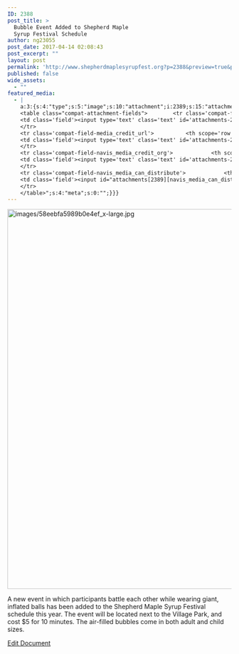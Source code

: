 ```yaml
---
ID: 2388
post_title: >
  Bubble Event Added to Shepherd Maple
  Syrup Festival Schedule
author: ng23055
post_date: 2017-04-14 02:08:43
post_excerpt: ""
layout: post
permalink: 'http://www.shepherdmaplesyrupfest.org?p=2388&preview=true&preview_id=2388'
published: false
wide_assets:
  - ""
featured_media:
  - |
    a:3:{s:4:"type";s:5:"image";s:10:"attachment";i:2389;s:15:"attachment_data";a:33:{s:2:"id";i:2389;s:5:"title";s:31:"images58eebfa5989b0e4ef_x-large";s:8:"filename";s:37:"images2F58eebfa5989b0e4ef_x-large.jpg";s:3:"url";s:102:"http://www.shepherdmaplesyrupfest.org/wp-content/uploads/2017/04/images2F58eebfa5989b0e4ef_x-large.jpg";s:4:"link";s:57:"http://www.shepherdmaplesyrupfest.org/?attachment_id=2389";s:3:"alt";s:0:"";s:6:"author";s:1:"1";s:11:"description";s:0:"";s:7:"caption";s:0:"";s:4:"name";s:31:"images58eebfa5989b0e4ef_x-large";s:6:"status";s:7:"inherit";s:10:"uploadedTo";i:2388;s:4:"date";i:1492134660000;s:8:"modified";i:1492134662000;s:9:"menuOrder";i:0;s:4:"mime";s:10:"image/jpeg";s:4:"type";s:5:"image";s:7:"subtype";s:4:"jpeg";s:4:"icon";s:74:"http://www.shepherdmaplesyrupfest.org/wp-includes/images/media/default.png";s:13:"dateFormatted";s:14:"April 14, 2017";s:6:"nonces";a:3:{s:6:"update";s:10:"065932c661";s:6:"delete";s:10:"aea52b79bb";s:4:"edit";s:10:"ebf7643143";}s:8:"editLink";s:77:"http://www.shepherdmaplesyrupfest.org/wp-admin/post.php?post=2389&action=edit";s:4:"meta";b:0;s:10:"authorName";s:7:"ng23055";s:14:"uploadedToLink";s:77:"http://www.shepherdmaplesyrupfest.org/wp-admin/post.php?post=2388&action=edit";s:15:"uploadedToTitle";s:60:"Bubble Event Added to Shepherd Maple Syrup Festival Schedule";s:15:"filesizeInBytes";i:45651;s:21:"filesizeHumanReadable";s:5:"45 KB";s:6:"height";i:640;s:5:"width";i:724;s:11:"orientation";s:9:"landscape";s:5:"sizes";a:3:{s:9:"thumbnail";a:4:{s:6:"height";i:140;s:5:"width";i:140;s:3:"url";s:110:"http://www.shepherdmaplesyrupfest.org/wp-content/uploads/2017/04/images2F58eebfa5989b0e4ef_x-large-140x140.jpg";s:11:"orientation";s:9:"landscape";}s:6:"medium";a:4:{s:6:"height";i:297;s:5:"width";i:336;s:3:"url";s:110:"http://www.shepherdmaplesyrupfest.org/wp-content/uploads/2017/04/images2F58eebfa5989b0e4ef_x-large-336x297.jpg";s:11:"orientation";s:9:"landscape";}s:4:"full";a:4:{s:3:"url";s:102:"http://www.shepherdmaplesyrupfest.org/wp-content/uploads/2017/04/images2F58eebfa5989b0e4ef_x-large.jpg";s:6:"height";i:640;s:5:"width";i:724;s:11:"orientation";s:9:"landscape";}}s:6:"compat";a:2:{s:4:"item";s:1723:"<input type="hidden" name="attachments[2389][menu_order]" value="0" /><p class="media-types media-types-required-info">Required fields are marked <span class="required">*</span></p>
    <table class="compat-attachment-fields">		<tr class='compat-field-media_credit'>			<th scope='row' class='label'><label for='attachments-2389-media_credit'><span class='alignleft'>Credit</span><br class='clear' /></label></th>
    <td class='field'><input type='text' class='text' id='attachments-2389-media_credit' name='attachments[2389][media_credit]' value=''  /></td>
    </tr>
    <tr class='compat-field-media_credit_url'>			<th scope='row' class='label'><label for='attachments-2389-media_credit_url'><span class='alignleft'>Credit URL</span><br class='clear' /></label></th>
    <td class='field'><input type='text' class='text' id='attachments-2389-media_credit_url' name='attachments[2389][media_credit_url]' value=''  /></td>
    </tr>
    <tr class='compat-field-navis_media_credit_org'>			<th scope='row' class='label'><label for='attachments-2389-navis_media_credit_org'><span class='alignleft'>Organization</span><br class='clear' /></label></th>
    <td class='field'><input type='text' class='text' id='attachments-2389-navis_media_credit_org' name='attachments[2389][navis_media_credit_org]' value=''  /></td>
    </tr>
    <tr class='compat-field-navis_media_can_distribute'>			<th scope='row' class='label'><label for='attachments-2389-navis_media_can_distribute'><span class='alignleft'>Can<br />distribute?</span><br class='clear' /></label></th>
    <td class='field'><input id="attachments[2389][navis_media_can_distribute]" name="attachments[2389][navis_media_can_distribute]" type="checkbox" value="1"  /></td>
    </tr>
    </table>";s:4:"meta";s:0:"";}}}
---
```

<p><img src="http://www.shepherdmaplesyrupfest.org/wp-content/uploads/2017/04/images2F58eebfa5989b0e4ef_x-large.jpg" width="965" height="853" alt="images/58eebfa5989b0e4ef_x-large.jpg" title="null"></p>
<p>A new event in which participants battle each other while wearing giant, inflated balls has been added to the Shepherd Maple Syrup Festival schedule this year. The event will be located next to the Village Park, and cost $5 for 10 minutes. The air-filled bubbles come in both adult and child sizes.</p>
<p><a href="https://docs.google.com/document/d/1x5k_BIJywcn5JV_TnsNXw02BnTQfWBsBaFhmI3nAOKs/edit?usp=sharing">Edit Document</a></p>